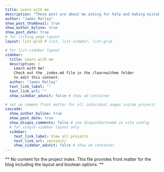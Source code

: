 ```yaml
---
title: Learn with me
description: "These post are about me asking for help and making mistakes along the way. To help you help me, I'll try to make these posts more straight to the point and save the "fluff" for my other sections."
author: "James Malloy"
show_post_thumbnail: true
show_author_byline: true
show_post_date: true
# for listing page layout
layout: list-grid # list, list-sidebar, list-grid

# for list-sidebar layout
sidebar: 
  title: Learn with me
  description: |
    Learn with me!
    Check out the _index.md file in the /learnwithme folder 
    to edit this content.
  author: "James Malloy"
  text_link_label: ""
  text_link_url: ""
  show_sidebar_adunit: false # show ad container

# set up common front matter for all individual pages inside project/
cascade:    
  show_author_byline: true
  show_post_date: true
  show_disqus_comments: false # see disqusShortname in site config
  # for single-sidebar layout only
  sidebar:
    text_link_label: View all projects
    text_link_url: /project/
    show_sidebar_adunit: false # show ad container
---
```


** No content for the project index. This file provides front matter for the blog including the layout and boolean options. **
